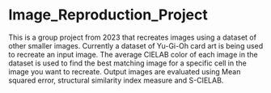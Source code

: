 # Image_Reproduction_Project
This is a group project from 2023 that recreates images using a dataset of other smaller images.
Currently a dataset of Yu-Gi-Oh card art is being used to recreate an input image. The average CIELAB color of each image in the dataset is used to find the best matching image for a specific cell in the image you want to recreate.
Output images are evaluated using Mean squared error, structural similarity index measure and S-CIELAB.
 